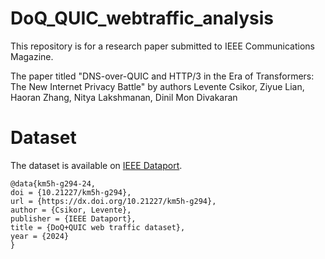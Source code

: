 # DoQ_QUIC_webtraffic_analysis
This repository is for a research paper submitted to IEEE Communications Magazine.

The paper titled "DNS-over-QUIC and HTTP/3 in the Era of Transformers: The New Internet Privacy Battle" by authors
Levente Csikor, Ziyue Lian, Haoran Zhang, Nitya Lakshmanan, Dinil Mon Divakaran

# Dataset
The dataset is available on [IEEE Dataport](https://dx.doi.org/10.21227/km5h-g294).

```
@data{km5h-g294-24,
doi = {10.21227/km5h-g294},
url = {https://dx.doi.org/10.21227/km5h-g294},
author = {Csikor, Levente},
publisher = {IEEE Dataport},
title = {DoQ+QUIC web traffic dataset},
year = {2024}
}
```
